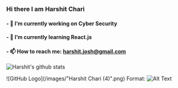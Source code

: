 ### Hi there I am Harshit Chari 
#### - 🔭 I’m currently working on Cyber Security
#### - 🌱 I’m currently learning React.js
#### - 📫 How to reach me: harshit.josh@gmail.com

![Harshit's github stats](https://github-readme-stats.vercel.app/api?username=HarshitChari)

![GitHub Logo](/images/"Harshit Chari (4)".png)
Format: ![Alt Text](url)
